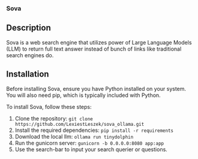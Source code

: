 ### Sova

## Description

Sova is a web search engine that utilizes power of Large Language Models (LLM) to return full text answer instead of bunch of links like traditional search engines do.

## Installation

Before installing Sova, ensure you have Python installed on your system. You will also need pip, which is typically included with Python.

To install Sova, follow these steps:

1. Clone the repository: `git clone https://github.com/LexiestLeszek/sova_ollama.git`
2. Install the required dependencies: `pip install -r requirements`
3. Download the local llm: `ollama run tinydolphin`
4. Run the gunicorn server: `gunicorn -b 0.0.0.0:8080 app:app`
5. Use the search-bar to input your search querier or questions.

